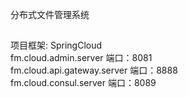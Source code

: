 分布式文件管理系统
##
项目框架:  SpringCloud  
fm.cloud.admin.server  端口：8081  
fm.cloud.api.gateway.server 端口：8888     
fm.cloud.consul.server 端口：8089

##
